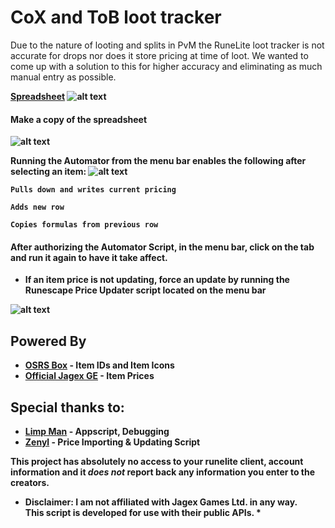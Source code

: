# CoX and ToB loot tracker

Due to the nature of looting and splits in PvM the RuneLite loot tracker is not accurate for drops nor does it store pricing at time of loot.
We wanted to come up with a solution to this for higher accuracy and eliminating as much manual entry as possible.

[<b>Spreadsheet<b/>](https://docs.google.com/spreadsheets/d/1T1JuBNvRfn-sUqTHSyWaO4OTZ80vUaXXcFKaXfjdlq4/edit#gid=0)
  ![alt text](https://i.imgur.com/amjNhxb.png)

#### Make a copy of the spreadsheet

![alt text](https://i.imgur.com/gyc1xtw.png)

Running the Automator from the menu bar enables the following after selecting an item:
![alt text](https://i.imgur.com/n8GhG6U.png)


```Pulls down and writes current pricing```

```Adds new row```

```Copies formulas from previous row```
#### After authorizing the Automator Script, in the menu bar, click on the tab and run it again to have it take affect.
* If an item price is not updating, force an update by running the Runescape Price Updater script located on the menu bar

![alt text](https://i.imgur.com/XVZv9p3.png)

## Powered By
* [**OSRS Box**](https://www.osrsbox.com/) - Item IDs and Item Icons
* [**Official Jagex GE**](https://secure.runescape.com/m=itemdb_oldschool/) - Item Prices




## Special thanks to:

* [**Limp Man**](https://twitch.tv/limp_man) - Appscript, Debugging
* [**Zenyl**](https://reddit.com/u/zenyl) - Price Importing & Updating Script

**This project has absolutely no access to your runelite client, account information and it *does not* report back any information you enter to the creators.**

* **Disclaimer**: I am not affiliated with Jagex Games Ltd. in any way.<br> This script is developed for use with their public APIs. *

####  
